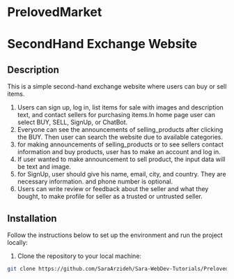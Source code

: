 # PrelovedMarket
# SecondHand Exchange Website

## Description
This is a simple second-hand exchange website where users can buy or sell items.

1.	Users can sign up, log in, list items for sale with images and description text, and contact sellers for purchasing items.In home page user can select BUY, SELL, SignUp, or ChatBot.
2.	Everyone can see the announcements of selling_products after clicking the BUY. Then user can search the website due to available categories.
3.	for making announcements of selling_products or to see sellers contact information and buy products, user has to make an account and log in.
4.	If user wanted to make announcement to sell product, the input data will be text and image.
5.	for SignUp, user should give his name, email, city, and country. They are necessary information. and phone number is optional.
6.	Users can write review or feedback about the seller and what they bought, to make profile for seller as a trusted or untrusted seller.


## Installation
Follow the instructions below to set up the environment and run the project locally:

1. Clone the repository to your local machine:

```bash
git clone https://github.com/SaraArzideh/Sara-WebDev-Tutorials/PrelovedMarket.git